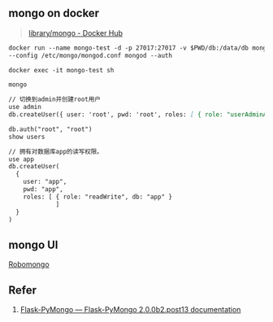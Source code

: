 

## mongo on docker

> [library/mongo - Docker Hub](https://hub.docker.com/_/mongo/)

```markdown
docker run --name mongo-test -d -p 27017:27017 -v $PWD/db:/data/db mongo:latest 
--config /etc/mongo/mongod.conf mongod --auth

docker exec -it mongo-test sh

mongo

// 切换到admin并创建root用户
use admin
db.createUser({ user: 'root', pwd: 'root', roles: [ { role: "userAdminAnyDatabase", db: "admin" } ] })

db.auth("root", "root")
show users

// 拥有对数据库app的读写权限。
use app
db.createUser(
  {
    user: "app",
    pwd: "app",
    roles: [ { role: "readWrite", db: "app" }
             ]
  }
)


```

## mongo UI

[Robomongo](https://robomongo.org/download)

## Refer

1. [Flask-PyMongo — Flask-PyMongo 2.0.0b2.post13 documentation](http://flask-pymongo.readthedocs.io/en/latest/)